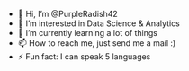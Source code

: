 - 👋 Hi, I’m @PurpleRadish42
- 👀 I’m interested in Data Science & Analytics
- 🌱 I’m currently learning a lot of things
- 📫 How to reach me, just send me a mail :)
- ⚡ Fun fact: I can speak 5 languages

<!---
PurpleRadish42/PurpleRadish42 is a ✨ special ✨ repository because its `README.md` (this file) appears on your GitHub profile.
You can click the Preview link to take a look at your changes.
--->

